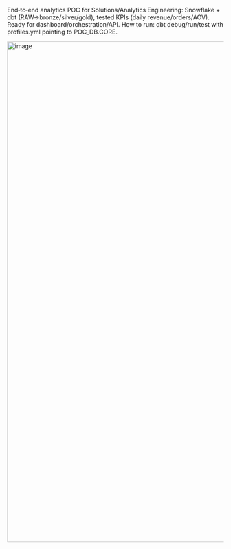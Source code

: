 End‑to‑end analytics POC for Solutions/Analytics Engineering: Snowflake + dbt (RAW→bronze/silver/gold), tested KPIs (daily revenue/orders/AOV). Ready for dashboard/orchestration/API. How to run: dbt debug/run/test with profiles.yml pointing to POC_DB.CORE.

<img width="1547" height="1163" alt="image" src="https://github.com/user-attachments/assets/52a3da9f-d6e3-4bcb-92ed-293ba9337061" />
